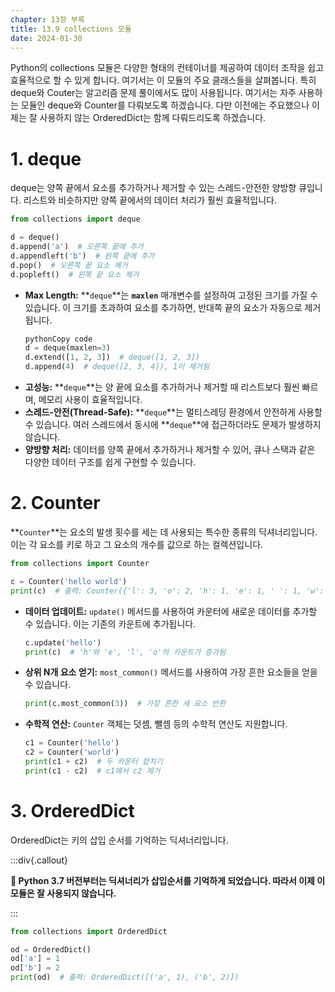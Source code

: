 ```yaml
---
chapter: 13장 부록
title: 13.9 collections 모듈
date: 2024-01-30
---
```


Python의 collections 모듈은 다양한 형태의 컨테이너를 제공하여 데이터 조작을 쉽고 효율적으로 할 수 있게 합니다. 여기서는 이 모듈의 주요 클래스들을 살펴봅니다. 특히 deque와 Couter는 알고리즘 문제 풀이에서도 많이 사용됩니다. 여기서는 자주 사용하는 모듈인 deque와 Counter를 다뤄보도록 하겠습니다. 다만 이전에는 주요했으나 이제는 잘 사용하지 않는 OrderedDict는 함께 다뤄드리도록 하겠습니다.

# **1. deque**

deque는 양쪽 끝에서 요소를 추가하거나 제거할 수 있는 스레드-안전한 양방향 큐입니다. 리스트와 비슷하지만 양쪽 끝에서의 데이터 처리가 훨씬 효율적입니다.

```python
from collections import deque

d = deque()
d.append('a')  # 오른쪽 끝에 추가
d.appendleft('b')  # 왼쪽 끝에 추가
d.pop()  # 오른쪽 끝 요소 제거
d.popleft()  # 왼쪽 끝 요소 제거
```

- **Max Length:** **`deque`**는 **`maxlen`** 매개변수를 설정하여 고정된 크기를 가질 수 있습니다. 이 크기를 초과하여 요소를 추가하면, 반대쪽 끝의 요소가 자동으로 제거됩니다.
  ```python
  pythonCopy code
  d = deque(maxlen=3)
  d.extend([1, 2, 3])  # deque([1, 2, 3])
  d.append(4)  # deque([2, 3, 4]), 1이 제거됨
  ```
- **고성능:** **`deque`**는 양 끝에 요소를 추가하거나 제거할 때 리스트보다 훨씬 빠르며, 메모리 사용이 효율적입니다.
- **스레드-안전(Thread-Safe):** **`deque`**는 멀티스레딩 환경에서 안전하게 사용할 수 있습니다. 여러 스레드에서 동시에 **`deque`**에 접근하더라도 문제가 발생하지 않습니다.
- **양방향 처리:** 데이터를 양쪽 끝에서 추가하거나 제거할 수 있어, 큐나 스택과 같은 다양한 데이터 구조를 쉽게 구현할 수 있습니다.

# **2. Counter**

**`Counter`**는 요소의 발생 횟수를 세는 데 사용되는 특수한 종류의 딕셔너리입니다. 이는 각 요소를 키로 하고 그 요소의 개수를 값으로 하는 컬렉션입니다.

```python
from collections import Counter

c = Counter('hello world')
print(c)  # 출력: Counter({'l': 3, 'o': 2, 'h': 1, 'e': 1, ' ': 1, 'w': 1, 'r': 1, 'd': 1})
```

- **데이터 업데이트:** `update()` 메서드를 사용하여 카운터에 새로운 데이터를 추가할 수 있습니다. 이는 기존의 카운트에 추가됩니다.
  ```python
  c.update('hello')
  print(c)  # 'h'와 'e', 'l', 'o'의 카운트가 증가됨
  ```
- **상위 N개 요소 얻기:** `most_common()` 메서드를 사용하여 가장 흔한 요소들을 얻을 수 있습니다.
  ```python
  print(c.most_common(3))  # 가장 흔한 세 요소 반환
  ```
- **수학적 연산:** `Counter` 객체는 덧셈, 뺄셈 등의 수학적 연산도 지원합니다.
  ```python
  c1 = Counter('hello')
  c2 = Counter('world')
  print(c1 + c2)  # 두 카운터 합치기
  print(c1 - c2)  # c1에서 c2 제거
  ```

# **3. OrderedDict**

OrderedDict는 키의 삽입 순서를 기억하는 딕셔너리입니다.

:::div{.callout}

**🧐 Python 3.7 버전부터는 딕셔너리가 삽입순서를 기억하게 되었습니다. 따라서 이제 이 모듈은 잘 사용되지 않습니다.**

:::

```python
from collections import OrderedDict

od = OrderedDict()
od['a'] = 1
od['b'] = 2
print(od)  # 출력: OrderedDict([('a', 1), ('b', 2)])
```

